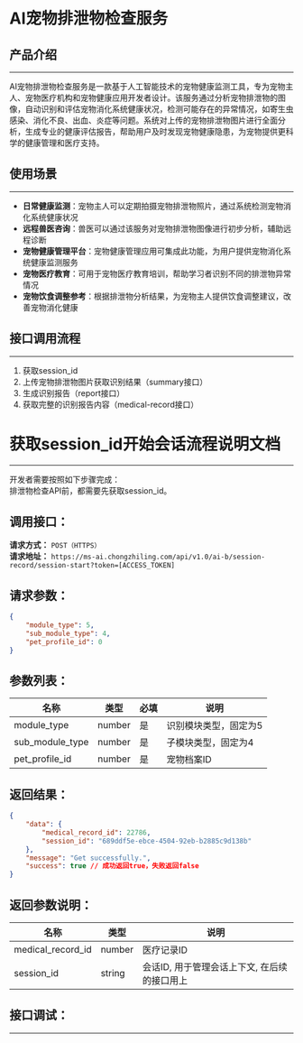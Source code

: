 # AI宠物排泄物检查服务

## 产品介绍
---
AI宠物排泄物检查服务是一款基于人工智能技术的宠物健康监测工具，专为宠物主人、宠物医疗机构和宠物健康应用开发者设计。该服务通过分析宠物排泄物的图像，自动识别和评估宠物消化系统健康状况，检测可能存在的异常情况，如寄生虫感染、消化不良、出血、炎症等问题。系统对上传的宠物排泄物图片进行全面分析，生成专业的健康评估报告，帮助用户及时发现宠物健康隐患，为宠物提供更科学的健康管理和医疗支持。

## 使用场景
---
- **日常健康监测**：宠物主人可以定期拍摄宠物排泄物照片，通过系统检测宠物消化系统健康状况
- **远程兽医咨询**：兽医可以通过该服务对宠物排泄物图像进行初步分析，辅助远程诊断
- **宠物健康管理平台**：宠物健康管理应用可集成此功能，为用户提供宠物消化系统健康监测服务
- **宠物医疗教育**：可用于宠物医疗教育培训，帮助学习者识别不同的排泄物异常情况
- **宠物饮食调整参考**：根据排泄物分析结果，为宠物主人提供饮食调整建议，改善宠物消化健康

## 接口调用流程
---
1. 获取session_id
2. 上传宠物排泄物图片获取识别结果（summary接口）
3. 生成识别报告（report接口）
4. 获取完整的识别报告内容（medical-record接口）

# 获取session_id开始会话流程说明文档

---
开发者需要按照如下步骤完成：
<br/>
排泄物检查API前，都需要先获取session_id。

## 调用接口：
**请求方式：** `POST（HTTPS）`  
**请求地址：** `https://ms-ai.chongzhiling.com/api/v1.0/ai-b/session-record/session-start?token=[ACCESS_TOKEN]`

## 请求参数：
```json
{
    "module_type": 5, 
    "sub_module_type": 4, 
    "pet_profile_id": 0
}
```


## 参数列表：

| 名称            | 类型   | 必填 | 说明                  |
| --------------- | ------ | ---- | --------------------- |
| module_type     | number | 是   | 识别模块类型，固定为5 |
| sub_module_type | number | 是   | 子模块类型，固定为4   |
| pet_profile_id  | number | 是   | 宠物档案ID            |

## 返回结果：
```json
{
    "data": {
        "medical_record_id": 22786,
        "session_id": "689ddf5e-ebce-4504-92eb-b2885c9d138b"
    },
    "message": "Get successfully.",
    "success": true // 成功返回true，失败返回false
}
```

## 返回参数说明：
| 名称              | 类型   | 说明                                         |
| ----------------- | ------ | -------------------------------------------- |
| medical_record_id | number | 医疗记录ID                                   |
| session_id        | string | 会话ID, 用于管理会话上下文, 在后续的接口用上 |

## 接口调试：
---
<script setup>
import SwaggerUI from '../../../../src/components/SwaggerUI.vue'
</script>

<ClientOnly>
  <SwaggerUI 
    tag="session"
    type="post"
    path="/session-record/session-start" 
  />
</ClientOnly>